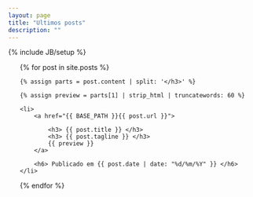 ```yaml
---
layout: page
title: "Ultimos posts"
description: ""
---
```

{% include JB/setup %}

<ul class="index-page">
{% for post in site.posts  %}

	{% assign parts = post.content | split: '</h3>' %}

	{% assign preview = parts[1] | strip_html | truncatewords: 60 %}

	<li>
		<a href="{{ BASE_PATH }}{{ post.url }}"> 
		
			<h3> {{ post.title }} </h3>
			<h3> {{ post.tagline }} </h3>
			{{ preview }}
		</a>

		<h6> Publicado em {{ post.date | date: "%d/%m/%Y" }} </h6>
	</li>

{% endfor %}

</ul>